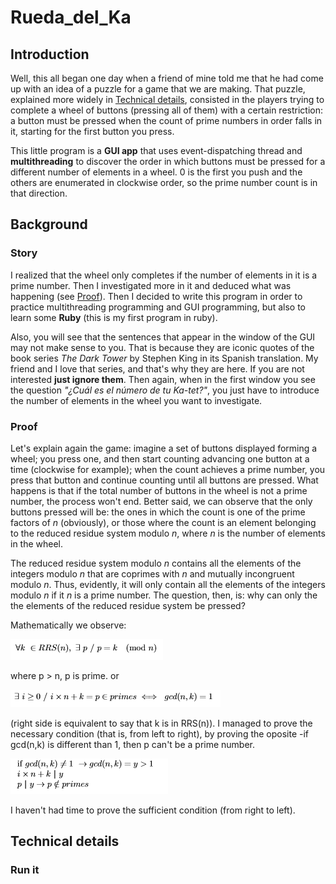 # Rueda_del_Ka
## Introduction
Well, this all began one day when a friend of mine told me that he had come up with an idea of a puzzle for a game that we are making. That puzzle, explained more widely in [Technical details](#Technical-details), consisted in the players trying to complete a wheel of buttons (pressing all of them) with a certain restriction: a button must be pressed when the count of prime numbers in order falls in it, starting for the first button you press.

This little program is a **GUI app** that uses event-dispatching thread and **multithreading** to discover the order in which buttons must be pressed for a different number of elements in a wheel. 0 is the first you push and the others are enumerated in clockwise order, so the prime number count is in that direction.

## Background
### Story
I realized that the wheel only completes if the number of elements in it is a prime number. Then I investigated more in it and deduced what was happening (see [Proof](#Proof)). Then I decided to write this program in order to practice multithreading programming and GUI programming, but also to learn some **Ruby** (this is my first program in ruby).

Also, you will see that the sentences that appear in the window of the GUI may not make sense to you. That is because they are iconic quotes of the book series *The Dark Tower* by Stephen King in its Spanish translation. My friend and I love that series, and that's why they are here. If you are not interested **just ignore them**. Then again, when in the first window you see the question *"¿Cuál es el número de tu Ka-tet?"*, you just have to introduce the number of elements in the wheel you want to investigate.

### Proof
Let's explain again the game: imagine a set of buttons displayed forming a wheel; you press one, and then start counting advancing one button at a time (clockwise for example); when the count achieves a prime number, you press that button and continue counting until all buttons are pressed. What happens is that if the total number of buttons in the wheel is not a prime number, the process won't end. Better said, we can observe that the only buttons pressed will be: the ones in which the count is one of the prime factors of *n* (obviously), or those where the count is an element belonging to the reduced residue system modulo *n*, where *n* is the number of elements in the wheel. 

The reduced residue system modulo *n* contains all the elements of the integers modulo *n* that are coprimes with *n* and mutually incongruent modulo *n*. Thus, evidently, it will only contain all the elements of the integers modulo *n* if it *n* is a prime number. The question, then, is: why can only the the elements of the reduced residue system be pressed? 

Mathematically we observe:

![formula](https://github.com/Mefiso/Rueda_del_Ka/blob/master/Captura.PNG)

where p > n, p is prime.
or

![formula2](https://github.com/Mefiso/Rueda_del_Ka/blob/master/Captura2.PNG)

(right side is equivalent to say that k is in RRS(n)).
I managed to prove the necessary condition (that is, from left to right), by proving the oposite -if gcd(n,k) is different than 1, then p can't be a prime number.

![formula3](https://github.com/Mefiso/Rueda_del_Ka/blob/master/primes.PNG)

I haven't had time to prove the sufficient condition (from right to left).
## Technical details
### Run it
